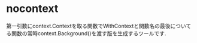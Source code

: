 # nocontext
第一引数にcontext.Contextを取る関数でWithContextと関数名の最後についてる関数の常時context.Background()を渡す版を生成するツールです.
